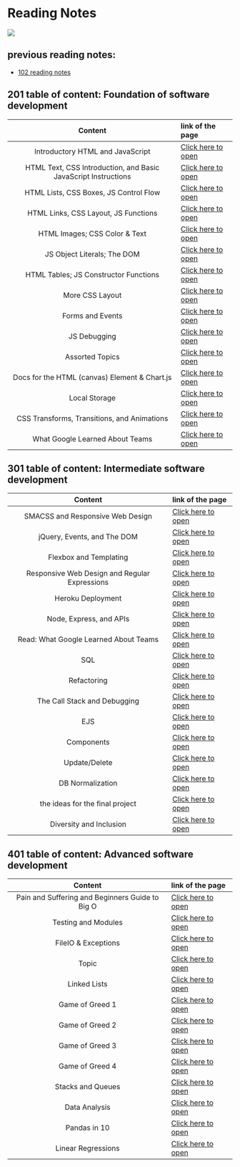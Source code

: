 # Reading Notes

![](https://www.lifewire.com/thmb/04MRjlpi7IdE9SEOymyTJ7ByVoE=/400x250/filters:no_upscale():max_bytes(150000):strip_icc()/GettyImages-663932038-6a057cdc923147bf99f1cee4654a1032.jpg)

## previous reading notes: 
* [102 reading notes](https://ebrahimayyad11.github.io/reading-notes/)



## 201 table of content: Foundation of software development

|Content|link of the page|
|:-----:|:---------------|
|Introductory HTML and JavaScript|[Click here to open](class-01)|
|HTML Text, CSS Introduction, and Basic JavaScript Instructions|[Click here to open](class-02)|
|HTML Lists, CSS Boxes, JS Control Flow|[Click here to open](class-03)|
|HTML Links, CSS Layout, JS Functions|[Click here to open](class-04)|
|HTML Images; CSS Color & Text|[Click here to open](class-05)|
|JS Object Literals; The DOM|[Click here to open](class-06)|
|HTML Tables; JS Constructor Functions|[Click here to open](class-07)|
|More CSS Layout|[Click here to open](class-08)|
|Forms and Events|[Click here to open](class-09)|
|JS Debugging|[Click here to open](class-10)|
|Assorted Topics|[Click here to open](class-11)|
|Docs for the HTML (canvas) Element & Chart.js|[Click here to open](class-12)|
|Local Storage|[Click here to open](class-13)|
|CSS Transforms, Transitions, and Animations|[Click here to open](class-14a)|
|What Google Learned About Teams|[Click here to open](class-14b)|



## 301 table of content: Intermediate software development


|Content|link of the page|
|:-----:|:---------------|
|SMACSS and Responsive Web Design|[Click here to open](301-class-01)|
|jQuery, Events, and The DOM|[Click here to open](301-class-02)|
|Flexbox and Templating|[Click here to open](301-class-03)|
|Responsive Web Design and Regular Expressions|[Click here to open](301-class-04)|
|Heroku Deployment|[Click here to open](301-class-05)|
|Node, Express, and APIs|[Click here to open](301-class-06)|
|Read: What Google Learned About Teams|[Click here to open](301-class-07)|
|SQL|[Click here to open](301-class-08)|
|Refactoring|[Click here to open](301-class-09)|
|The Call Stack and Debugging|[Click here to open](301-class-10)|
|EJS|[Click here to open](301-class-11)|
|Components|[Click here to open](301-class-12)|
|Update/Delete|[Click here to open](301-class-13)|
|DB Normalization|[Click here to open](301-class-14a)|
|the ideas for the final project|[Click here to open](301-class-14b)|
|Diversity and Inclusion|[Click here to open](301-class-15)|




## 401 table of content: Advanced software development


|Content|link of the page|
|:-----:|:---------------|
|Pain and Suffering and Beginners Guide to Big O|[Click here to open](401-class-01)|
|Testing and Modules|[Click here to open](401-class-02)|
|FileIO & Exceptions|[Click here to open](401-class-03)|
|Topic|[Click here to open](401-class-04)|
|Linked Lists|[Click here to open](401-class-05)|
|Game of Greed 1|[Click here to open](401-class-06)|
|Game of Greed 2|[Click here to open](401-class-07)|
|Game of Greed 3|[Click here to open](401-class-08)|
|Game of Greed 4|[Click here to open](401-class-09)|
|Stacks and Queues|[Click here to open](401-class-10)|
|Data Analysis|[Click here to open](401-class-11)|
|Pandas in 10|[Click here to open](401-class-12)|
|Linear Regressions|[Click here to open](401-class-13)|
